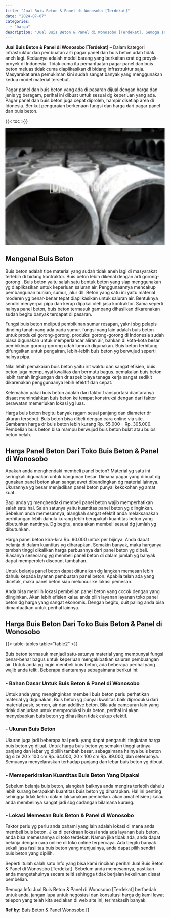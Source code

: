 ```yaml
---
title: "Jual Buis Beton & Panel di Wonosobo [Terdekat]"
date: "2024-07-07"
categories: 
  - "harga"
description: "Jual Buis Beton & Panel di Wonosobo [Terdekat]. Semoga Info Jual Buis Beton & Panel di Wonosobo [Terdekat] berfaedah untuk anda, jangan lupa untuk negosias..."
---
```


**Jual Buis Beton & Panel di Wonosobo \[Terdekat\]** – Dalam kategori infrastruktur dan pembuatan arti pagar panel dan buis beton udah tidak aneh lagi. Keduanya adalah model barang yang berkaitan erat dg proyek-proyek di Indonesia. Tidak cuma itu pemanfaatan pagar panel dan buis beton meluas tidak cuma diaplikasikan di bidang infrastruktur saja. Masyarakat area pemukiman kini sudah sangat banyak yang menggunakan kedua model material tersebut.

Pagar panel dan buis beton yang ada di pasaran dijual dengan harga dan jenis yg beragam, perihal ini dibuat untuk sesuai dg keperluan yang ada. Pagar panel dan buis beton juga cepat diproleh, hampir disetiap area di Idonesia. Berikut penguraian berkenaan fungsi dan harga dari pagar panel dan buis beton.

{{< toc >}}

![Jual Buis Beton & Panel di Wonosobo [Terdekat]](/images/jual-panel-buis-beton-murah-45.png)

## Mengenal Buis Beton

Buis beton adalah tipe material yang sudah tidak aneh lagi di masyarakat terlebih di bidang kontraktor. Buis beton lebih dikenal dengan arti gorong-gorong . Buis beton yaitu salah satu bentuk beton yang siap menggunakan yg diaplikasikan untuk keperluan saluran air. Penggunaannya mencakup pembangunan hunian, sumur, jalur dll. Beton yang satu ini yaitu material moderen yg benar-benar tepat diaplikasikan untuk saluran air. Bentuknya sendiri menyerpai pipa dan kerap dipakai oleh jasa kontraktor. Sama seperti halnya panel beton, buis beton termasuk gampang dihasilkan dikarenakan sudah begitu banyak terdapat di pasaran.

Fungsi buis beton meliputi pembikinan sumur resapan, yakni sbg pelapis dinding tanah yang ada pada sumur. fungsi yang lain adalah buis beton untuk produksi gorong-gorong. produksi gorong-gorong di Indonesia sudah biasa digunakan untuk memperlancar aliran air, bahkan di kota-kota besar pembikinan gorong-gorong udah lumrah digunakan. Buis beton terhitung difungsikan untuk pengairan, lebih-lebih buis beton yg berwujud seperti halnya pipa.

Nilai lebih pemakaian buis beton yaitu irit waktu dan sangat efisien, buis beton juga mempunyai kwalitas dan bermutu bagus. pemakaian buis beton lebih ramah lingkungan dan dr aspek biaya tenaga kerja sangat sedikit dikarenakan penggunaanya lebih efektif dan cepat.

Kelemahan pakai buis beton adalah dari faktor transportasi diantaranya disaat memindahkan buis beton ke tempat konstruksi dengan dari faktor perawatan memerlukan lokasi yg luas.

Harga buis beton begitu banyak ragam seuai panjang dan diameter dr ukuran tersebut. Buis beton bisa dibeli dengan cara online via site. Gambaran harga dr buis beton lebih kurang Rp. 55.000 – Rp. 305.000. Pembelian buis beton bisa mampu berwujud buis beton bulat atau buios beton belah.

## Harga Panel Beton Dari Toko Buis Beton & Panel di Wonosobo

Apakah anda menghendaki membeli panel beton? Material yg satu ini seringkali digunakan untuk bangunan besar. Dimana pagar yang dibuat dg gunakan panel beton akan sangat awet dibandingkan dg material lainnya. Ukurannya yg besar menjadikan panel beton punyai kekokohan yg amat kuat.

Bagi anda yg menghendaki membeli panel beton wajib memperhatikan salah satu hal. Salah satunya yaitu kuantitas panel beton yg diinginkan. Sebelum anda memesannya, alangkah sangat efektif anda melaksanakan perhitungan lebih dahulu kurang lebih berapakah kuantitas beton yang dibutuhkan nantinya. Dg begitu, anda akan membeli sesuai dg jumlah yg dibutuhkan.

Harga panel beton kira-kira Rp. 90.000 untuk per bijinya. Anda dapat belanja di dalam kuantitas yg diharapkan. Semakin banyak, maka harganya tambah tinggi dikalikan harga perbuahnya dari panel beton yg dibeli. Biasanya seseorang yg membeli panel beton di dalam jumlah yg banyak dapat memperoleh discount tambahan.

Untuk belanja panel beton dapat ditunaikan dg langkah memesan lebih dahulu kepada layanan pembuatan panel beton. Apabila telah ada yang dicetak, maka panel beton siap meluncur ke lokasi pemesan.

Anda bisa memilih lokasi pembelian panel beton yang cocok dengan yang diinginkan. Akan lebih efisien kalau anda pilih layanan layanan toko panel beton dg harga yang sangat ekonomis. Dengan begitu, duit paling anda bisa dimanfaatkan untuk perihal lainnya.

## Harga Buis Beton Dari Toko Buis Beton & Panel di Wonosobo

{{< table-tables table="table2" >}}

Buis beton termasuk menjadi satu-satunya material yang mempunyai fungsi benar-benar bagus untuk keperluan mengakibatkan saluran pembuangan air. Untuk anda yg ingin membeli buis beton, ada beberapa perihal yang wajib anda teliti. Beberapa diantaranya sebagaimana berikut ini:

### \- Bahan Dasar Untuk Buis Beton & Panel di Wonosobo

Untuk anda yang menginginkan membeli buis beton perlu perhatikan material yg digunakan. Buis beton yg punyai kwalitas baik diproduksi dari material pasir, semen, air dan additive beton. Bila ada campuran lain yang tidak dianjurkan untuk memproduksi buis beton, perihal ini akan menyebabkan buis beton yg dihasilkan tidak cukup efektif.

### \- Ukuran Buis Beton

Ukuran juga jadi beberapa hal perlu yang dapat pengaruhi tingkatan harga buis beton yg dijual. Untuk harga buis beton yg semakin tinggi artinya panjang dan lebar yg dipilih tambah besar. sebagaimana halnya buis beton dg size 20 x 100 cm Rp. 64.000, 20 x 100 cm Rp. 89.000, dan seterusnya. Semuanya menyelaraskan terhadap panjang dan lebar buis beton yg dibuat.

### \- Memeperkirakan Kuantitas Buis Beton Yang Dipakai

Sebelum belanja buis beton, alangkah baiknya anda mengira terlebih dahulu lebih kurang berapakah kuantitas buis beton yg diharapkan. Hal ini penting sehingga tidak keliru dalam laksanakan pembelian. akan amat efisien jikalau anda membelinya sangat jadi sbg cadangan bilamana kurang.

### \- Lokasi Memesan Buis Beton & Panel di Wonosobo

Faktor perlu yg perlu anda pahami yang lain adalah lokasi di mana anda membeli buis beton. Jika di perkiraan lokasi anda ada layanan buis beton, anda bisa memesannya di toko terdekat. Namun jika tidak ada, anda dapat belanja dengan cara online di toko online terpercaya. Ada begitu banyak sekali jasa fasilitas buis beton yang menjualnya, anda dapat pilih sendiri buis beton yang dipilih.

Seperti itulah salah satu Info yang bisa kami rincikan perihal Jual Buis Beton & Panel di Wonosobo \[Terdekat\]. Sebelum anda memesannya, pastikan anda mengetahuinya secara teliti sehingga tidak berjalan kekeliruan disaat pembelian.

Semoga Info Jual Buis Beton & Panel di Wonosobo \[Terdekat\] berfaedah untuk anda, jangan lupa untuk negosiasi dan konsultasi harga dg kami lewat telepon yang telah kita sediakan di web site ini, terimakasih banyak.

**Ref by:** [Buis Beton & Panel Wonosobo []](https://id.wikipedia.org/wiki/Buis)

